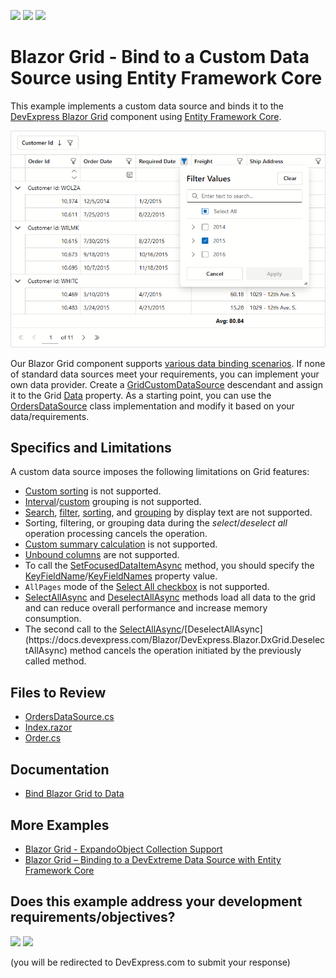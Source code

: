 <!-- default badges list -->
[![](https://img.shields.io/badge/Open_in_DevExpress_Support_Center-FF7200?style=flat-square&logo=DevExpress&logoColor=white)](https://supportcenter.devexpress.com/ticket/details/T1299285)
[![](https://img.shields.io/badge/📖_How_to_use_DevExpress_Examples-e9f6fc?style=flat-square)](https://docs.devexpress.com/GeneralInformation/403183)
[![](https://img.shields.io/badge/💬_Leave_Feedback-feecdd?style=flat-square)](#does-this-example-address-your-development-requirementsobjectives)
<!-- default badges end -->
# Blazor Grid - Bind to a Custom Data Source using Entity Framework Core

This example implements a custom data source and binds it to the [DevExpress Blazor Grid](https://docs.devexpress.com/Blazor/403143/components/grid) component using [Entity Framework Core](https://learn.microsoft.com/en-us/ef/core/).

![Custom Data Source](image.png)

Our Blazor Grid component supports [various data binding scenarios](https://docs.devexpress.com/Blazor/403737/components/grid/bind-to-data). If none of standard data sources meet your requirements, you can implement your own data provider. Create a [GridCustomDataSource](https://docs.devexpress.com/Blazor/DevExpress.Blazor.GridCustomDataSource) descendant and assign it to the Grid [Data](https://docs.devexpress.com/Blazor/DevExpress.Blazor.DxGrid.Data) property. As a starting point, you can use the [OrdersDataSource](./CS/CustomDataSource/Services/OrdersDataSource.cs) class implementation and modify it based on your data/requirements.

## Specifics and Limitations

A custom data source imposes the following limitations on Grid features:

* [Custom sorting](https://docs.devexpress.com/Blazor/DevExpress.Blazor.DxGrid.CustomSort) is not supported.
* [Interval](https://docs.devexpress.com/Blazor/DevExpress.Blazor.DxGridDataColumn.GroupInterval)/[custom](https://docs.devexpress.com/Blazor/DevExpress.Blazor.DxGridDataColumn.GroupInterval#custom-grouping) grouping is not supported.
* [Search](https://docs.devexpress.com/Blazor/404142/components/grid/data-shaping/filter-data/search-box), [filter](https://docs.devexpress.com/Blazor/DevExpress.Blazor.DxGridDataColumn.FilterMode#filter-data-by-display-text), [sorting](https://docs.devexpress.com/Blazor/DevExpress.Blazor.DxGridDataColumn.SortMode#sort-data-by-display-text), and [grouping](https://docs.devexpress.com/Blazor/DevExpress.Blazor.DxGridDataColumn.GroupInterval) by display text are not supported.
* Sorting, filtering, or grouping data during the _select_/_deselect all_ operation processing cancels the operation.
* [Custom summary calculation](https://docs.devexpress.com/Blazor/DevExpress.Blazor.DxGrid.CustomSummary) is not supported.
* [Unbound columns](https://docs.devexpress.com/Blazor/DevExpress.Blazor.DxGridDataColumn#create-an-unbound-column) are not supported.
* To call the [SetFocusedDataItemAsync](https://docs.devexpress.com/Blazor/DevExpress.Blazor.DxGrid.SetFocusedDataItemAsync(System.Object)) method, you should specify the [KeyFieldName](https://docs.devexpress.com/Blazor/DevExpress.Blazor.DxGrid.KeyFieldName)/[KeyFieldNames](https://docs.devexpress.com/Blazor/DevExpress.Blazor.DxGrid.KeyFieldNames) property value.
* `AllPages` mode of the [Select All checkbox](https://docs.devexpress.com/Blazor/DevExpress.Blazor.DxGrid.KeyFieldNames) is not supported.
* [SelectAllAsync](https://docs.devexpress.com/Blazor/DevExpress.Blazor.DxGrid.SelectAllAsync(System.Boolean)) and [DeselectAllAsync](https://docs.devexpress.com/Blazor/DevExpress.Blazor.DxGrid.DeselectAllAsync) methods load all data to the grid and can reduce overall performance and increase memory consumption.
* The second call to the [SelectAllAsync](https://docs.devexpress.com/Blazor/DevExpress.Blazor.DxGrid.SelectAllAsync(System.Boolean))/[DeselectAllAsync](https://docs.devexpress.com/Blazor/DevExpress.Blazor.DxGrid.DeselectAllAsync) method cancels the operation initiated by the previously called method.

## Files to Review

- [OrdersDataSource.cs](./CS/CustomDataSource/Services/OrdersDataSource.cs)
- [Index.razor](./CS/CustomDataSource/Components/Pages/Index.razor)
- [Order.cs](./CS/CustomDataSource/Models/Order.cs)

## Documentation

- [Bind Blazor Grid to Data](https://docs.devexpress.com/Blazor/403737/components/grid/bind-to-data)

## More Examples

- [Blazor Grid - ExpandoObject Collection Support](https://github.com/DevExpress-Examples/blazor-editable-grid-with-expandoobject)
- [Blazor Grid – Binding to a DevExtreme Data Source with Entity Framework Core](https://github.com/DevExpress-Examples/blazor-dxgrid-bind-to-devextreme-data-source)

<!-- feedback -->
## Does this example address your development requirements/objectives?

[<img src="https://www.devexpress.com/support/examples/i/yes-button.svg"/>](https://www.devexpress.com/support/examples/survey.xml?utm_source=github&utm_campaign=blazor-grid-custom-datasource-with-ef-core&~~~was_helpful=yes) [<img src="https://www.devexpress.com/support/examples/i/no-button.svg"/>](https://www.devexpress.com/support/examples/survey.xml?utm_source=github&utm_campaign=blazor-grid-custom-datasource-with-ef-core&~~~was_helpful=no)

(you will be redirected to DevExpress.com to submit your response)
<!-- feedback end -->



